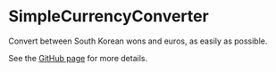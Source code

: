 SimpleCurrencyConverter
=======================

Convert between South Korean wons and euros, as easily as possible.

See the [GitHub page](http://peruukki.github.com/SimpleCurrencyConverter) for more details.
